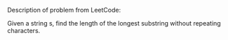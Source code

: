 Description of problem from LeetCode:

Given a string s, find the length of the longest substring without repeating characters.
